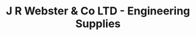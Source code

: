 ---
title: "J R Webster & Co LTD - Engineering Supplies"
url: /knowsley/j-r-webster-and-co-ltd-engineering-supplies/
shop: trade
---